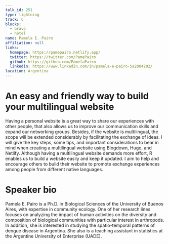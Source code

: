 ```yaml
---
talk_id: 251
type: lightning
track: C
blocks:
  - bravo
  - hotel
name: Pamela E. Pairo
affiliation: null
links:
  homepage: https://pamepairo.netlify.app/
  twitter: https://twitter.com/PamePairo
  github: https://github.com/PamelaPairo
  linkedin: https://www.linkedin.com/in/pamela-e-pairo-5a2004202/
location: Argentina
---
```


# An easy and friendly way to build your multilingual website

Having a personal website is a great way to share our experiences with other people, that also allows us to improve our communication skills and expand our networking groups. Besides, if the website is multilingual, the scope will be extended considerably by facilitating the exchange of ideas. I will give the key steps, some tips, and important considerations to bear in mind when creating a multilingual website using Blogdown, Hugo, and Netlify. Although having a multilingual website demands more effort, R enables us to build a website easily and keep it updated. I aim to help and encourage others to build their website to promote exchange experiences among people from different native languages.

# Speaker bio

Pamela E. Pairo is a Ph.D. in Biological Sciences of the University of Buenos Aires, with expertise in community ecology. One of her research lines focuses on analyzing the impact of human activities on the diversity and composition of biological communities with particular interest in arthropods. In addition, she is interested in studying the spatio-temporal patterns of dengue disease in Argentina. She also is a teaching assistant in statistics at the Argentine University of Enterprise (UADE).
